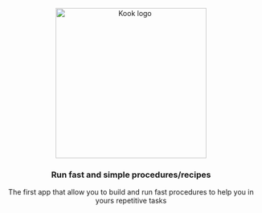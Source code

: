 <p align="center">
  <img src="https://github.com/Surffren/kook/blob/main/kooklogo.svg" width="300px" alt="Kook logo" />
</p>

<h3 align="center">Run fast and simple procedures/recipes</h3>
<p align="center">The first app that allow you to build and run fast procedures to help you in yours repetitive tasks</p>
